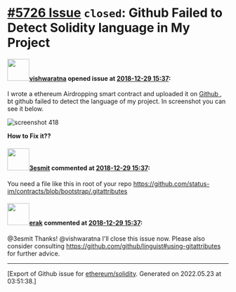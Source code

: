 # [\#5726 Issue](https://github.com/ethereum/solidity/issues/5726) `closed`: Github Failed to Detect Solidity language in My Project

#### <img src="https://avatars.githubusercontent.com/u/8758168?v=4" width="50">[vishwaratna](https://github.com/vishwaratna) opened issue at [2018-12-29 15:37](https://github.com/ethereum/solidity/issues/5726):

I wrote a ethereum Airdropping smart contract and uploaded it on [Github ](https://github.com/vishwaratna/Airdrop_SmartContract) , bt github failed to detect the language of my project.
In screenshot you can see it below.

![screenshot 418](https://user-images.githubusercontent.com/8758168/50539873-a52dca00-0bad-11e9-87e0-192841b0c45a.png)

**How to Fix it??**

#### <img src="https://avatars.githubusercontent.com/u/224810?u=9d4bdd31329b33f97dbee8e1e3e6f01fa1369d09&v=4" width="50">[3esmit](https://github.com/3esmit) commented at [2018-12-29 15:37](https://github.com/ethereum/solidity/issues/5726#issuecomment-451346288):

You need a file like this in root of your repo https://github.com/status-im/contracts/blob/bootstrap/.gitattributes

#### <img src="https://avatars.githubusercontent.com/u/20012009?u=61e903cf16bc5f3353db1d571401e2e71b6f61ed&v=4" width="50">[erak](https://github.com/erak) commented at [2018-12-29 15:37](https://github.com/ethereum/solidity/issues/5726#issuecomment-451413583):

@3esmit Thanks! @vishwaratna I'll close this issue now. Please also consider consulting https://github.com/github/linguist#using-gitattributes for further advice.


-------------------------------------------------------------------------------



[Export of Github issue for [ethereum/solidity](https://github.com/ethereum/solidity). Generated on 2022.05.23 at 03:51:38.]

